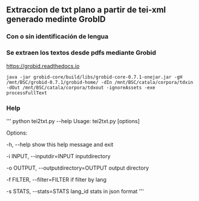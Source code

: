 ## Extraccion de txt plano a partir de tei-xml generado medinte GrobID
### Con o sin identificación de lengua

### Se extraen los textos desde pdfs mediante Grobid

https://grobid.readthedocs.io


```
java -jar grobid-core/build/libs/grobid-core-0.7.1-onejar.jar -gH /mnt/BSC/grobid-0.7.1/grobid-home/ -dIn /mnt/BSC/catala/corpora/tdxin -dOut /mnt/BSC/catala/corpora/tdxout -ignoreAssets -exe processFullText
```

### Help
'''
python tei2txt.py --help
Usage: tei2txt.py [options]


Options:

  -h, --help            show this help message and exit
  
  -i INPUT, --inputdir=INPUT
                        inputdirectory
                        
  -o OUTPUT, --outputdirectory=OUTPUT
                        output directory
                        
  -f FILTER, --filter=FILTER
                        if filter by lang
                        
  -s STATS, --stats=STATS
                        lang_id stats in json format
 '''

